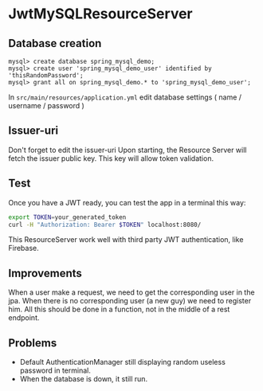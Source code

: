 # JwtMySQLResourceServer

## Database creation

```
mysql> create database spring_mysql_demo;
mysql> create user 'spring_mysql_demo_user' identified by 'thisRandomPassword';
mysql> grant all on spring_mysql_demo.* to 'spring_mysql_demo_user';
```

In `src/main/resources/application.yml` edit database settings ( name / username / password )

## Issuer-uri

Don't forget to edit the issuer-uri
Upon starting, the Resource Server will fetch the issuer public key. This key will allow token validation.

## Test

Once you have a JWT ready, you can test the app in a terminal this way:
```bash
export TOKEN=your_generated_token
curl -H "Authorization: Bearer $TOKEN" localhost:8080/
```
This ResourceServer work well with third party JWT authentication, like Firebase.

## Improvements

When a user make a request, we need to get the corresponding user in the jpa. When there is no corresponding user (a new guy) we need to register him. All this should be done in a function, not in the middle of a rest endpoint.

## Problems

- Default AuthenticationManager still displaying random useless password in terminal.
- When the database is down, it still run.
